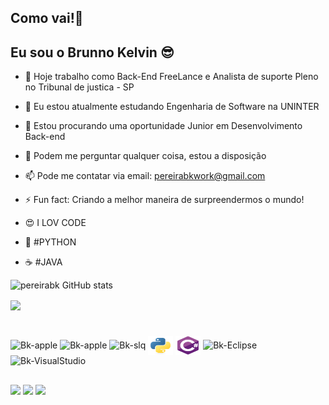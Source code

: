 ## Como vai!👋
## Eu sou o Brunno Kelvin 😎



- 🔭 Hoje trabalho como Back-End FreeLance e Analista de suporte Pleno no Tribunal de justica - SP
- 🌱 Eu estou atualmente estudando Engenharia de Software na UNINTER
- 👯 Estou procurando uma oportunidade Junior em Desenvolvimento Back-end

- 💬 Podem me perguntar qualquer coisa, estou a disposição 
- 📫 Pode me contatar via email: pereirabkwork@gmail.com
- ⚡ Fun fact: Criando a melhor maneira de surpreendermos o mundo!
- 😍 I LOV CODE
- 🐍 #PYTHON
- ☕️ #JAVA

  
![pereirabk GitHub stats](https://github-readme-stats.vercel.app/api?username=pereirabk&show_icons=true&theme=onedark)

<a href="https://github.com/pereirabk/convoychat">
  <img height=200 align="center" src="https://github-readme-stats.vercel.app/api/top-langs?username=pereirabk&layout=compact&langs_count=8&card_width=320" />
</a>


#####

<div style="display: inline_block"><br>

  <img align="center" alt="Bk-apple" height="30" width="40" src="https://cdn.jsdelivr.net/gh/devicons/devicon@latest/icons/java/java-original.svg" />        
  
  <img align="center" alt="Bk-apple" height="30" width="40" src="https://cdn.jsdelivr.net/gh/devicons/devicon@latest/icons/apple/apple-original.svg" />

  <img align="center" alt="Bk-slq" height="30" width="40" src="https://cdn.jsdelivr.net/gh/devicons/devicon@latest/icons/azuresqldatabase/azuresqldatabase-original.svg" />
  
  <img align="center" alt="Bk-Python" height="30" width="40" src="https://raw.githubusercontent.com/devicons/devicon/master/icons/python/python-original.svg"/>
  
  <img align="center" alt="Bk-Csharp" height="30" width="40" src="https://raw.githubusercontent.com/devicons/devicon/master/icons/csharp/csharp-original.svg"/>

  <img align="center" alt="Bk-Eclipse" height="30" width="40" src="https://cdn.jsdelivr.net/gh/devicons/devicon@latest/icons/eclipse/eclipse-original.svg"/>
  
  <img align="center" alt="Bk-VisualStudio" height="30" width="40" src="https://cdn.jsdelivr.net/gh/devicons/devicon@latest/icons/vscode/vscode-original.svg" />
          
          
  
</div>
  
##
 
<div> 
  <a href="https://instagram.com/brunno_bk_/" target="_blank"><img src="https://img.shields.io/badge/-Instagram-%23E4405F?style=for-the-badge&logo=instagram&logoColor=white" target="_blank"></a>
  <a href = "mailto:pereirabkwork@gmail.com"><img src="https://img.shields.io/badge/-Gmail-%23333?style=for-the-badge&logo=gmail&logoColor=white" target="_blank"></a>
  <a href="https://www.linkedin.com/in/brunno-pereira-developer/" target="_blank"><img src="https://img.shields.io/badge/-LinkedIn-%230077B5?style=for-the-badge&logo=linkedin&logoColor=white" target="_blank"></a> 
  
</div>

 
